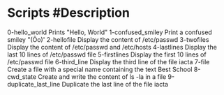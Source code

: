 # Scripts				#Description

0-hello_world				Prints "Hello, World"
1-confused_smiley			Print a confused smiley "(Ôo)'
2-hellofile				Display the content of /etc/passwd
3-twofiles				Display the content of /etc/passwd and /etc/hosts
4-lastlines				Display the last 10 lines of /etc/passwd file
5-firstlines				Display the first 10 lines of /etc/passwd file
6-third_line				Display the third line of the file iacta
7-file					Create a file with a special name containing the text Best School
8-cwd_state				Create and write the content of ls -la in a file
9-duplicate_last_line			Duplicate the last line of the file iacta
